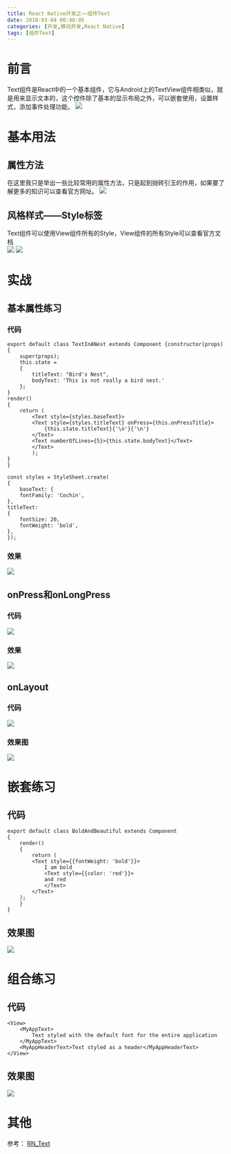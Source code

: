 ```yaml
---
title: React Native开发之——组件Text
date: 2018-03-04 00:40:05
categories: [开发,移动开发,React Native]
tags: [组件Text]
---
```

# 前言 
Text组件是React中的一个基本组件，它与Android上的TextView组件相类似，就是用来显示文本的，这个控件除了基本的显示布局之外，可以嵌套使用，设置样式，添加事件处理功能。
![][1]
<!--more-->

# 基本用法
## 属性方法  
在这里我只是举出一些比较常用的属性方法，只是起到抛砖引玉的作用，如果要了解更多的知识可以查看官方网址。
![][2]
## 风格样式——Style标签
Text组件可以使用View组件所有的Style，View组件的所有Style可以查看官方文档  
![][3]
![][4]
# 实战 
## 基本属性练习  
### 代码 

	export default class TextInANest extends Component {constructor(props) 
	{
    	super(props);
    	this.state = 
		{
      		titleText: "Bird's Nest",
      		bodyText: 'This is not really a bird nest.'
    	};
	}
	render() 
	{
    	return (
      		<Text style={styles.baseText}>
        	<Text style={styles.titleText} onPress={this.onPressTitle}>
          		{this.state.titleText}{'\n'}{'\n'}
        	</Text>
        	<Text numberOfLines={5}>{this.state.bodyText}</Text>
      		</Text>
    		);
	}
	}

	const styles = StyleSheet.create(
	{
		baseText: {
    	fontFamily: 'Cochin',
	},
	titleText: 
	{
    	fontSize: 20,
    	fontWeight: 'bold',
	},
	});
### 效果 
![][5]
## onPress和onLongPress
### 代码 
![][9]
### 效果  
![][10]
## onLayout
### 代码 
![][11]
### 效果图 
![][12]
# 嵌套练习  
## 代码 

	export default class BoldAndBeautiful extends Component 
	{
		render() 
		{
    		return (
      		<Text style={{fontWeight: 'bold'}}>
        		I am bold
        		<Text style={{color: 'red'}}>
          		and red
        		</Text>
      		</Text>
    	);
		}
	}
## 效果图 
![][6]  
# 组合练习 
## 代码 

	<View>
		<MyAppText>
    		Text styled with the default font for the entire application
		</MyAppText>
		<MyAppHeaderText>Text styled as a header</MyAppHeaderText>
	</View>
## 效果图 
![][7]

# 其他  
参考： [RN_Text][8]




[1]: http://bolo-imgs.pgzxc.com/rn-compontent-text.png
[2]: http://bolo-imgs.pgzxc.com/rn-compontent-tv-prop-type.png
[3]: http://bolo-imgs.pgzxc.com/rn-compontent-tv-style-1.png
[4]: http://bolo-imgs.pgzxc.com/rn-compontent-tv-style-2.png
[5]: http://bolo-imgs.pgzxc.com/rn-compontent-tv-prop.png
[6]: http://bolo-imgs.pgzxc.com/rn-compontent-tv-nesting.png
[7]: http://bolo-imgs.pgzxc.com/rn-compontent-tv-combinat.png
[8]: https://github.com/PGzxc/RN_Text
[9]: http://bolo-imgs.pgzxc.com/rn-text-onpress.png
[10]: http://bolo-imgs.pgzxc.com/rn-text-onlongpress.gif
[11]: http://bolo-imgs.pgzxc.com/rn-text-onlayout-code.png
[12]: http://bolo-imgs.pgzxc.com/rn-text-onlayout-look.png